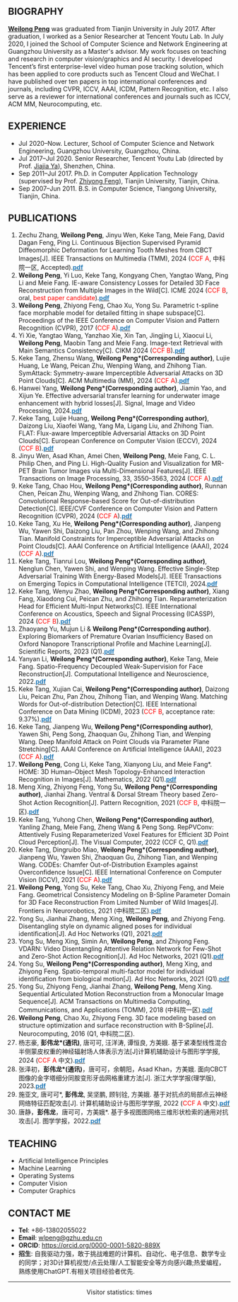 ## BIOGRAPHY
**[Weilong Peng](https://github.com/tery)** was graduated from Tianjin University in July 2017. After graduation, I worked as a Senior Researcher at Tencent Youtu Lab. In July 2020, I joined the School of Computer Science and Network Engineering at Guangzhou University as a Master's advisor. My work focuses on teaching and research in computer vision/graphics and AI security. I developed Tencent’s first enterprise-level video human pose tracking solution, which has been applied to core products such as Tencent Cloud and WeChat. I have published over ten papers in top international conferences and journals, including CVPR, ICCV, AAAI, ICDM, Pattern Recognition, etc. I also serve as a reviewer for international conferences and journals such as ICCV, ACM MM, Neurocomputing, etc. 

## EXPERIENCE
- Jul 2020–Now. Lecturer, School of Computer Science and Network Engineering, Guangzhou University, Guangzhou, China.
- Jul 2017–Jul 2020. Senior Researcher, Tencent Youtu Lab (directed by Prof. [Jiajia Ya](https://jiaya.me/home)), Shenzhen, China.
- Sep 2011–Jul 2017. Ph.D. in Computer Application Technology (supervised by Prof. [Zhiyong Feng](https://cic.tju.edu.cn/faculty/zyfeng/index.html)), Tianjin University, Tianjin, China.
- Sep 2007–Jun 2011. B.S. in Computer Science, Tiangong University, Tianjin, China.

## PUBLICATIONS

<ol> 
<li>Zechu Zhang, <strong>Weilong Peng</strong>, Jinyu Wen, Keke Tang, Meie Fang, David Dagan Feng, Ping Li. Continuous Bijection Supervised Pyramid Diffeomorphic Deformation for Learning Tooth Meshes from CBCT Images[J]. IEEE Transactions on Multimedia (TMM), 2024 (<font color="#FF0000">CCF A</font>, 中科院一区, Accepted).<a href="#"><strong><font color="#267cb9">pdf</font></strong></a></li> 
  
<li><strong>Weilong Peng</strong>, Yi Luo, Keke Tang, Kongyang Chen, Yangtao Wang, Ping Li and Meie Fang. IE-aware Consistency Losses for Detailed 3D Face Reconstruction from Multiple Images in the Wild[C]. ICME 2024 (<font color="#FF0000">CCF B</font>, oral, <font color="#FF0000">best paper candidate</font>).<a href="#"><strong><font color="#267cb9">pdf</font></strong></a></li> 

<li><strong>Weilong Peng</strong>, Zhiyong Feng, Chao Xu, Yong Su. Parametric t-spline face morphable model for detailed fitting in shape subspace[C]. Proceedings of the IEEE Conference on Computer Vision and Pattern Recognition (CVPR), 2017 (<font color="red">CCF A</font>).<a href="#"><strong><font color="#267cb9">pdf</font></strong></a></li>

<li>Yi Xie, Yangtao Wang, Yanzhao Xie, Xin Tan, Jingjing Li, Xiaocui Li, <strong>Weilong Peng</strong>, Maobin Tang and Meie Fang. Image-text Retrieval with Main Semantics Consistency[C]. CIKM 2024 (<font color="#FF0000">CCF B</font>).<a href="#"><strong><font color="#267cb9">pdf</font></strong></a></li> 

<li>Keke Tang, Zhensu Wang, <strong>Weilong Peng*(Corresponding author)</strong>, Lujie Huang, Le Wang, Peican Zhu, Wenping Wang, and Zhihong Tian. SymAttack: Symmetry-aware Imperceptible Adversarial Attacks on 3D Point Clouds[C]. ACM Multimedia (MM), 2024 (<font color="#FF0000">CCF A</font>).<a href="#"><strong><font color="#267cb9">pdf</font></strong></a></li>

<li>Hanwei Yang, <strong>Weilong Peng*(Corresponding author)</strong>, Jiamin Yao, and Xijun Ye. Effective adversarial transfer learning for underwater image enhancement with hybrid losses[J]. Signal, Image and Video Processing, 2024.<a href="#"><strong><font color="#267cb9">pdf</font></strong></a></li>

<li>Keke Tang, Lujie Huang, <strong>Weilong Peng*(Corresponding author)</strong>, Daizong Liu, Xiaofei Wang, Yang Ma, Ligang Liu, and Zhihong Tian. FLAT: Flux-aware Imperceptible Adversarial Attacks on 3D Point Clouds[C]. European Conference on Computer Vision (ECCV), 2024 (<font color="#FF0000">CCF B</font>).<a href="#"><strong><font color="#267cb9">pdf</font></strong></a></li>

<li>Jinyu Wen, Asad Khan, Amei Chen, <strong>Weilong Peng</strong>, Meie Fang, C. L. Philip Chen, and Ping Li. High-Quality Fusion and Visualization for MR-PET Brain Tumor Images via Multi-Dimensional Features[J]. IEEE Transactions on Image Processing, 33, 3550–3563, 2024 (<font color="#FF0000">CCF A</font>).<a href="#"><strong><font color="#267cb9">pdf</font></strong></a></li>

<li>Keke Tang, Chao Hou, <strong>Weilong Peng*(Corresponding author)</strong>, Runnan Chen, Peican Zhu, Wenping Wang, and Zhihong Tian. CORES: Convolutional Response-based Score for Out-of-distribution Detection[C]. IEEE/CVF Conference on Computer Vision and Pattern Recognition (CVPR), 2024 (<font color="#FF0000">CCF A</font>).<a href="#"><strong><font color="#267cb9">pdf</font></strong></a></li>

<li>Keke Tang, Xu He, <strong>Weilong Peng*(Corresponding author)</strong>, Jianpeng Wu, Yawen Shi, Daizong Liu, Pan Zhou, Wenping Wang, and Zhihong Tian. Manifold Constraints for Imperceptible Adversarial Attacks on Point Clouds[C]. AAAI Conference on Artificial Intelligence (AAAI), 2024 (<font color="#FF0000">CCF A</font>).<a href="#"><strong><font color="#267cb9">pdf</font></strong></a></li>

<li>Keke Tang, Tianrui Lou, <strong>Weilong Peng*(Corresponding author)</strong>, Nenglun Chen, Yawen Shi, and Wenping Wang. Effective Single-Step Adversarial Training With Energy-Based Models[J]. IEEE Transactions on Emerging Topics in Computational Intelligence (TETCI), 2024.<a href="#"><strong><font color="#267cb9">pdf</font></strong></a></li>

<li>Keke Tang, Wenyu Zhao, <strong>Weilong Peng*(Corresponding author)</strong>, Xiang Fang, Xiaodong Cui, Peican Zhu, and Zhihong Tian. Reparameterization Head for Efficient Multi-Input Networks[C]. IEEE International Conference on Acoustics, Speech and Signal Processing (ICASSP), 2024 (<font color="#FF0000">CCF B</font>).<a href="#"><strong><font color="#267cb9">pdf</font></strong></a></li>

<li>Zhaoyang Yu, Mujun Li & <strong>Weilong Peng*(Corresponding author)</strong>. Exploring Biomarkers of Premature Ovarian Insufficiency Based on Oxford Nanopore Transcriptional Profile and Machine Learning[J]. Scientific Reports, 2023 (Q1).<a href="#"><strong><font color="#267cb9">pdf</font></strong></a></li>

<li>Yanyan Li, <strong>Weilong Peng*(Corresponding author)</strong>, Keke Tang, Meie Fang. Spatio-Frequency Decoupled Weak-Supervision for Face Reconstruction[J]. Computational Intelligence and Neuroscience, 2022.<a href="#"><strong><font color="#267cb9">pdf</font></strong></a></li>

<li>Keke Tang, Xujian Cai, <strong>Weilong Peng*(Corresponding author)</strong>, Daizong Liu, Peican Zhu, Pan Zhou, Zhihong Tian, and Wenping Wang. Matching Words for Out-of-distribution Detection[C]. IEEE International Conference on Data Mining (ICDM), 2023 (<font color="#FF0000">CCF B</font>, acceptance rate: 9.37%).<a href="#"><strong><font color="#267cb9">pdf</font></strong></a></li>

<li>Keke Tang, Jianpeng Wu, <strong>Weilong Peng*(Corresponding author)</strong>, Yawen Shi, Peng Song, Zhaoquan Gu, Zhihong Tian, and Wenping Wang. Deep Manifold Attack on Point Clouds via Parameter Plane Stretching[C]. AAAI Conference on Artificial Intelligence (AAAI), 2023 (<font color="#FF0000">CCF A</font>).<a href="#"><strong><font color="#267cb9">pdf</font></strong></a></li>

<li><strong>Weilong Peng</strong>, Cong Li, Keke Tang, Xianyong Liu, and Meie Fang*. HOME: 3D Human–Object Mesh Topology-Enhanced Interaction Recognition in Images[J]. Mathematics, 2022 (Q1).<a href="#"><strong><font color="#267cb9">pdf</font></strong></a></li>

<li>Meng Xing, Zhiyong Feng, Yong Su, <strong>Weilong Peng*(Corresponding author)</strong>, Jianhai Zhang. Ventral & Dorsal Stream Theory based Zero-Shot Action Recognition[J]. Pattern Recognition, 2021 (<font color="#FF0000">CCF B</font>, 中科院一区).<a href="#"><strong><font color="#267cb9">pdf</font></strong></a></li>

<li>Keke Tang, Yuhong Chen, <strong>Weilong Peng*(Corresponding author)</strong>, Yanling Zhang, Meie Fang, Zheng Wang & Peng Song. RepPVConv: Attentively Fusing Reparameterized Voxel Features for Efficient 3D Point Cloud Perception[J]. The Visual Computer, 2022 (CCF C, Q1).<a href="#"><strong><font color="#267cb9">pdf</font></strong></a></li>

<li>Keke Tang, Dingruibo Miao, <strong>Weilong Peng*(Corresponding author)</strong>, Jianpeng Wu, Yawen Shi, Zhaoquan Gu, Zhihong Tian, and Wenping Wang. CODEs: Chamfer Out-of-Distribution Examples against Overconfidence Issue[C]. IEEE International Conference on Computer Vision (ICCV), 2021 (<font color="#FF0000">CCF A</font>).<a href="#"><strong><font color="#267cb9">pdf</font></strong></a></li>

<li><strong>Weilong Peng</strong>, Yong Su, Keke Tang, Chao Xu, Zhiyong Feng, and Meie Fang. Geometrical Consistency Modeling on B-Spline Parameter Domain for 3D Face Reconstruction From Limited Number of Wild Images[J]. Frontiers in Neurorobotics, 2021 (中科院二区).<a href="#"><strong><font color="#267cb9">pdf</font></strong></a></li>

<li>Yong Su, Jianhai Zhang, Meng Xing, <strong>Weilong Peng</strong>, and Zhiyong Feng. Disentangling style on dynamic aligned poses for individual identification[J]. Ad Hoc Networks (Q1), 2021.<a href="#"><strong><font color="#267cb9">pdf</font></strong></a></li>

<li>Yong Su, Meng Xing, Simin An, <strong>Weilong Peng</strong>, and Zhiyong Feng. VDARN: Video Disentangling Attentive Relation Network for Few-Shot and Zero-Shot Action Recognition[J]. Ad Hoc Networks, 2021 (Q1).<a href="#"><strong><font color="#267cb9">pdf</font></strong></a></li>

<li>Yong Su, <strong>Weilong Peng*(Corresponding author)</strong>, Meng Xing, and Zhiyong Feng. Spatio-temporal multi-factor model for individual identification from biological motion[J]. Ad Hoc Networks, 2021 (Q1).<a href="#"><strong><font color="#267cb9">pdf</font></strong></a></li>

<li>Yong Su, Zhiyong Feng, Jianhai Zhang, <strong>Weilong Peng</strong>, Meng Xing. Sequential Articulated Motion Reconstruction from a Monocular Image Sequence[J]. ACM Transactions on Multimedia Computing, Communications, and Applications (TOMM), 2018 (中科院一区).<a href="#"><strong><font color="#267cb9">pdf</font></strong></a></li>

<li><strong>Weilong Peng</strong>, Chao Xu, Zhiyong Feng. 3D face modeling based on structure optimization and surface reconstruction with B-Spline[J]. Neurocomputing, 2016 (Q1, 中科院二区).</li>

<li>杨志豪, <strong>彭伟龙*(通讯)</strong>, 唐可可, 汪洋涛, 谭恒良, 方美娥. 基于紧凑型线性混合半侧蒙皮权重的神经辐射场人体表示方法[J]计算机辅助设计与图形学学报, 2024 (<font color="#FF0000">CCF A</font> 中文).<a href="#"><strong><font color="#267cb9">pdf</font></strong></a></li>

<li>张泽初，<strong>彭伟龙*(通讯)</strong>，唐可可，余朝阳，Asad Khan，方美娥. 面向CBCT图像的金字塔细分同胺变形牙齿网格重建方法[J]. 浙江大学学报(理学版), 2023.<a href="#"><strong><font color="#267cb9">pdf</font></strong></a></li>

<li>施亚文, 唐可可*, <strong>彭伟龙</strong>, 吴坚鹏, 顾钊铨, 方美娥. 基于对抗点的局部点云神经网络特征匹配攻击[J]. 计算机辅助设计与图形学学报, 2022 (<font color="#FF0000">CCF A</font> 中文).<a href="#"><strong><font color="#267cb9">pdf</font></strong></a></li>

<li>唐静，<strong>彭伟龙</strong>，唐可可，方美娥*. 基于多视图图网络三维形状检索的通用对抗攻击[J]. 图学学报，2022.<a href="#"><strong><font color="#267cb9">pdf</font></strong></a></li>

</ol>



## TEACHING
- Artificial Intelligence Principles
- Machine Learning
- Operating Systems
- Computer Vision
- Computer Graphics

## CONTACT ME
- **Tel**: +86-13802055022
- **Email**: wlpeng@gzhu.edu.cn
- **ORCID**: https://orcid.org/0000-0001-5820-889X
- **招生**: 自我驱动力强，敢于挑战难题的计算机、自动化、电子信息、数学专业的同学；对3D计算机视觉/点云处理/人工智能安全等方向感兴趣;热爱编程，熟练使用ChatGPT.有相关项目经验者优先.

***
<center>
<script async src="//busuanzi.ibruce.info/busuanzi/2.3/busuanzi.pure.mini.js"></script>
<span id="busuanzi_container_site_pv">Visitor statistics: <span id="busuanzi_value_site_pv"></span> times</span>
